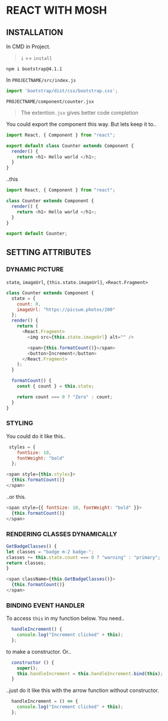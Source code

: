 # REACT WITH MOSH

## INSTALLATION

In CMD in Project.

> `i` == `install`

```
npm i bootstrap@4.1.1
```

In `PROJECTNAME/src/index.js`

```JavaScript
import 'bootstrap/dist/css/bootstrap.css';
```

`PROJECTNAME/component/counter.jsx`

> The extention`.jsx` gives better code completion

You could export the component this way. But lets keep it to..

```JavaScript
import React, { Component } from "react";

export default class Counter extends Component {
  render() {
    return <h1> Hello world </h1>;
  }
}
```

..this

```JavaScript
import React, { Component } from "react";

class Counter extends Component {
  render() {
    return <h1> Hello world </h1>;
  }
}

export default Counter;
```

## SETTING ATTRIBUTES

### DYNAMIC PICTURE

`state`, `imageUrl`, `{this.state.imageUrl}`, `<React.Fragment>`

```JavaScript
class Counter extends Component {
  state = {
    count: 0,
    imageUrl: "https://picsum.photos/200"
  };
  render() {
    return (
      <React.Fragment>
        <img src={this.state.imageUrl} alt="" />

        <span>{this.formatCount()}</span>
        <button>Increment</button>
      </React.Fragment>
    );
  }

  formatCount() {
    const { count } = this.state;

    return count === 0 ? "Zero" : count;
  }
}
```

### STYLING

You could do it like this..

```JavaScript
 styles = {
    fontSize: 10,
    fontWeight: "bold"
  };
```

```JavaScript
<span style={this.styles}>
  {this.formatCount()}
</span>
```

..or this.

```JavaScript
<span style={{ fontSize: 10, fontWeight: "bold" }}>
  {this.formatCount()}
</span>
```

### RENDERING CLASSES DYNAMICALLY

```JavaScript
GetBadgeClasses() {
let classes = "badge m-2 badge-";
classes += this.state.count === 0 ? "warning" : "primary";
return classes;
}
```

```JavaScript
<span className={this.GetBadgeClasses()}>
  {this.formatCount()}
</span>
```

### BINDING EVENT HANDLER

To access `this` in my function below. You need..

```JavaScript
  handleIncrement() {
    console.log("Increment clicked" + this);
  };
```

to make a constructor. Or..

```JavaScript
  constructor () {
    super();
    this.handleIncrement = this.handleIncrement.bind(this);
  }
```

..just do it like this with the arrow function without constructor.

```JavaScript
  handleIncrement = () => {
    console.log("Increment clicked" + this);
  };
```
